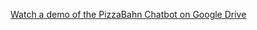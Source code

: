 [Watch a demo of the PizzaBahn Chatbot on Google Drive](https://drive.google.com/file/d/1vzvafAs-VJNCBQKfL5NEaADtt4BYHycD/view?usp=sharing)

